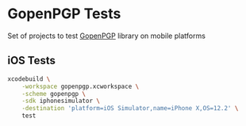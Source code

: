 # GopenPGP Tests
Set of projects to test [GopenPGP](https://github.com/vin047/gopenpgp) library on mobile platforms

## iOS Tests
```bash
xcodebuild \
    -workspace gopenpgp.xcworkspace \
    -scheme gopenpgp \
    -sdk iphonesimulator \
    -destination 'platform=iOS Simulator,name=iPhone X,OS=12.2' \
    test
```
